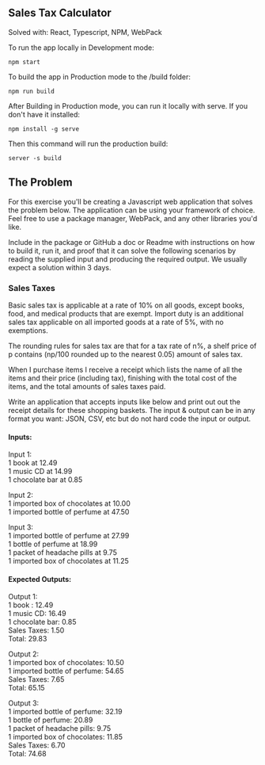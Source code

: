 ## Sales Tax Calculator

Solved with: React, Typescript, NPM, WebPack

To run the app locally in Development mode:

    npm start

To build the app in Production mode to the /build folder:

    npm run build

After Building in Production mode, you can run it locally with serve.  If you don't have it installed:

    npm install -g serve
    
Then this command will run the production build:

    server -s build
    
## The Problem

For this exercise you'll be creating a Javascript web application that solves the problem below.  The application can be using your framework of choice.  Feel free to use a package manager, WebPack,  and any other libraries you'd like.  

Include in the package or GitHub a doc or Readme with instructions on how to build it, run it, and proof that it can solve the following scenarios by reading the supplied input and producing the required output. We usually expect a solution within 3 days.
 
### Sales Taxes
 
Basic sales tax is applicable at a rate of 10% on all goods, except books, food, and medical products that are exempt. Import duty is an additional sales tax applicable on all imported goods at a rate of 5%, with no exemptions.

The rounding rules for sales tax are that for a tax rate of n%, a shelf price of p contains
(np/100 rounded up to the nearest 0.05) amount of sales tax.
 
When I purchase items I receive a receipt which lists the name of all the items and their price (including tax), finishing with the total cost of the items, and the total amounts of sales taxes paid.   

Write an application that accepts inputs like below and print out out the receipt details for these shopping baskets.  The input & output can be in any format you want: JSON, CSV, etc but do not hard code the input or output.  

#### Inputs:
 
Input 1:\
1 book at 12.49\
1 music CD at 14.99\
1 chocolate bar at 0.85
 
Input 2:\
1 imported box of chocolates at 10.00\
1 imported bottle of perfume at 47.50
 
Input 3:\
1 imported bottle of perfume at 27.99\
1 bottle of perfume at 18.99\
1 packet of headache pills at 9.75\
1 imported box of chocolates at 11.25
 
#### Expected Outputs:

Output 1:\
1 book : 12.49\
1 music CD: 16.49\
1 chocolate bar: 0.85\
Sales Taxes: 1.50\
Total: 29.83
 
Output 2:\
1 imported box of chocolates: 10.50\
1 imported bottle of perfume: 54.65\
Sales Taxes: 7.65\
Total: 65.15
 
Output 3:\
1 imported bottle of perfume: 32.19\
1 bottle of perfume: 20.89\
1 packet of headache pills: 9.75\
1 imported box of chocolates: 11.85\
Sales Taxes: 6.70\
Total: 74.68